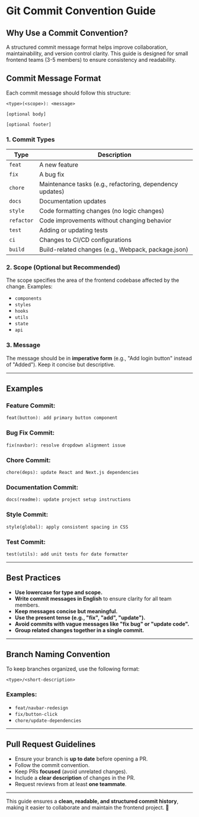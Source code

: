 # Git Commit Convention Guide

## Why Use a Commit Convention?

A structured commit message format helps improve collaboration, maintainability, and version control clarity. This guide is designed for small frontend teams (3-5 members) to ensure consistency and readability.

## Commit Message Format

Each commit message should follow this structure:

```
<type>(<scope>): <message>

[optional body]

[optional footer]
```

### 1. **Commit Types**

| Type       | Description                                               |
| ---------- | --------------------------------------------------------- |
| `feat`     | A new feature                                             |
| `fix`      | A bug fix                                                 |
| `chore`    | Maintenance tasks (e.g., refactoring, dependency updates) |
| `docs`     | Documentation updates                                     |
| `style`    | Code formatting changes (no logic changes)                |
| `refactor` | Code improvements without changing behavior               |
| `test`     | Adding or updating tests                                  |
| `ci`       | Changes to CI/CD configurations                           |
| `build`    | Build-related changes (e.g., Webpack, package.json)       |

### 2. **Scope (Optional but Recommended)**

The scope specifies the area of the frontend codebase affected by the change. Examples:

-   `components`
-   `styles`
-   `hooks`
-   `utils`
-   `state`
-   `api`

### 3. **Message**

The message should be in **imperative form** (e.g., "Add login button" instead of "Added"). Keep it concise but descriptive.

---

## Examples

### Feature Commit:

```
feat(button): add primary button component
```

### Bug Fix Commit:

```
fix(navbar): resolve dropdown alignment issue
```

### Chore Commit:

```
chore(deps): update React and Next.js dependencies
```

### Documentation Commit:

```
docs(readme): update project setup instructions
```

### Style Commit:

```
style(global): apply consistent spacing in CSS
```

### Test Commit:

```
test(utils): add unit tests for date formatter
```

---

## Best Practices

-   **Use lowercase for type and scope.**
-   **Write commit messages in English** to ensure clarity for all team members.
-   **Keep messages concise but meaningful.**
-   **Use the present tense (e.g., "fix", "add", "update").**
-   **Avoid commits with vague messages like "fix bug" or "update code".**
-   **Group related changes together in a single commit.**

---

## Branch Naming Convention

To keep branches organized, use the following format:

```
<type>/<short-description>
```

### Examples:

-   `feat/navbar-redesign`
-   `fix/button-click`
-   `chore/update-dependencies`

---

## Pull Request Guidelines

-   Ensure your branch is **up to date** before opening a PR.
-   Follow the commit convention.
-   Keep PRs **focused** (avoid unrelated changes).
-   Include a **clear description** of changes in the PR.
-   Request reviews from at least **one teammate**.

---

This guide ensures a **clean, readable, and structured commit history**, making it easier to collaborate and maintain the frontend project. 🚀
